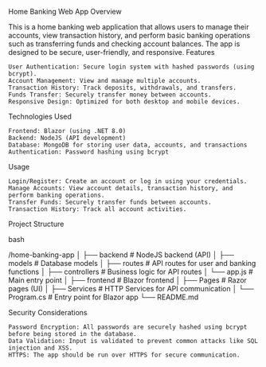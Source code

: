 Home Banking Web App
Overview

This is a home banking web application that allows users to manage their accounts, view transaction history, and perform basic banking operations such as transferring funds and checking account balances. The app is designed to be secure, user-friendly, and responsive.
Features

    User Authentication: Secure login system with hashed passwords (using bcrypt).
    Account Management: View and manage multiple accounts.
    Transaction History: Track deposits, withdrawals, and transfers.
    Funds Transfer: Securely transfer money between accounts.
    Responsive Design: Optimized for both desktop and mobile devices.

Technologies Used

    Frontend: Blazor (using .NET 8.0)
    Backend: NodeJS (API development)
    Database: MongoDB for storing user data, accounts, and transactions
    Authentication: Password hashing using bcrypt

Usage

    Login/Register: Create an account or log in using your credentials.
    Manage Accounts: View account details, transaction history, and perform banking operations.
    Transfer Funds: Securely transfer funds between accounts.
    Transaction History: Track all account activities.

Project Structure

bash

/home-banking-app
│
├── backend            # NodeJS backend (API)
│   ├── models         # Database models
│   ├── routes         # API routes for user and banking functions
│   ├── controllers    # Business logic for API routes
│   └── app.js         # Main entry point
│
├── frontend           # Blazor frontend
│   ├── Pages          # Razor pages (UI)
│   ├── Services       # HTTP Services for API communication
│   └── Program.cs     # Entry point for Blazor app
└── README.md

Security Considerations

    Password Encryption: All passwords are securely hashed using bcrypt before being stored in the database.
    Data Validation: Input is validated to prevent common attacks like SQL injection and XSS.
    HTTPS: The app should be run over HTTPS for secure communication.
